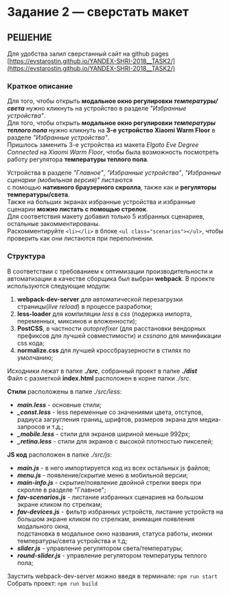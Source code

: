# Задание 2 — сверстать макет

## РЕШЕНИЕ
Для удобства залил сверстанный сайт на github pages [https://evstarostin.github.io/YANDEX-SHRI-2018__TASK2/](https://evstarostin.github.io/YANDEX-SHRI-2018__TASK2/) 

### Краткое описание
Для того, чтобы открыть **модальное окно регулировки *температуры/света*** нужно кликнуть на устройство в разделе *"Избранные устройства"*.  
Для того, чтобы открыть **модальное окно регулировки *температуры теплого пола*** нужно кликнуть на **3-е устройство Xiaomi Warm Floor** в разделе *"Избранные устройства"*.  
Пришлось заменить 3-е устройства из макета *Elgato Eve Degree Connected* на *Xiaomi Warm Floor*, чтобы была возможность посмотреть работу регулятора **температуры теплого пола**.  
  
Устройства в разделе *"Главное"*, *"Избранные устройства"*, *"Избранные сценарии (мобильная версия)"* листаются  
с помощью **нативного браузерного скролла**, также как и **регуляторы температуры/света**.  
Также на больших экранах избранные устройства и избранные сценарии **можно листать с помощью стрелок**.  
Для соответствия макету добавил только 5 избранных сценариев, остальные закомментированы.  
Раскомментируйте `<li></li>` в блоке `<ul class="scenarios"></ul>`, чтобы проверить как они листаются при переполнении.  
  
### Структура
В соответствии с требованием к оптимизации производительности и автоматизации в качестве сборщика был выбран **webpack**. 
В проекте используются следующие модули:  
1. **webpack-dev-server** для автоматической перезагрузки страницы(*live reload*) в процессе разработки;
2. **less-loader** для компиляции *less* в *css* (подержка импорта, переменных, миксинов и вложенности);
3. **PostCSS**, в частности *autoprefixer* (для расстановки вендорных префиксов для лучшей совместимости) и *cssnano* для минификации css кода;
4. **normalize.css** для лучшей кроссбраузерности в стилях по умолчанию;

Исходники лежат в папке ***./src***, собранный проект в папке ***./dist***  
Файл с разметкой **index.html** расположен в корне папки *./src*.  
  
**Стили** расположены в папке *./src/less*:  
- ***main.less*** - основные стили;  
- ***_const.less*** - less переменные со значениями цвета, отступов, радиуса загругления границ, шрифтов, размеров экрана для медиа-запросов и т.д.;  
- ***_mobile.less*** - стили для экранов шириной меньше 992px;  
- ***_retina.less*** - стили для экранов с высокой плотностью пикселей;  
  
**JS код** расположен в папке *./src/js*:  
- ***main.js*** - в него импортируется код из всех остальных js файлов;  
- ***menu.js*** - появление/скрытие меню в мобильной версии;  
- ***main-info.js*** - скрытие/появление двойной стрелки вверх при скролле в разделе "Главное";  
- ***fav-scenarios.js*** - листание избранных сценариев на большом экране кликом по стрелкам;  
- ***fav-devices.js*** - фильтр избранных устройств, листание устройств на большом экране кликом по стрелкам, анимация появления модального окна,  
  подстановка в модальное окно названия, статуса работы, иконки температуры/света устройства и т.д;  
- ***slider.js*** - управление регулятором света/температуры;  
- ***round-slider.js*** - управление регулятором температуры теплого пола;  

Заустить webpack-dev-server можно введя в терминале: `npm run start`   
Собрать проект: `npm run build`    

